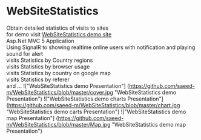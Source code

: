 # WebSiteStatistics
Obtain detailed statistics of visits to sites <br/>
for demo visit [WebSiteStatistics demo site](https://github.com/saeed-m/WebSiteStatistics/blob/master/Map.jpg) <br/>
Asp.Net MVC 5 Application <br />
Using SignalR to showing realtime online users with notification and playing sound for alert<br/>
visits Statistics by Country regions<br/>
visits Statistics by browser usage <br/>
visits Statistics by country on google map<br/>
visits Statistics by referer<br/>
and ...
!["WebSiteStatistics demo Presentation"] (https://github.com/saeed-m/WebSiteStatistics/blob/master/cover.jpg "WebSiteStatistics demo Presentation")
!["WebSiteStatistics demo charts Presentation"] (https://github.com/saeed-m/WebSiteStatistics/blob/master/chart.jpg "WebSiteStatistics demo carts Presentation")
!["WebSiteStatistics demo map Presentation"] (https://github.com/saeed-m/WebSiteStatistics/blob/master/Map.jpg "WebSiteStatistics demo map Presentation")
